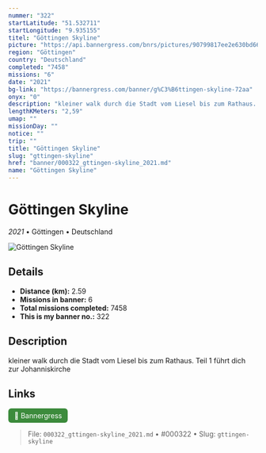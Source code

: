 ```yaml
---
nummer: "322"
startLatitude: "51.532711"
startLongitude: "9.935155"
titel: "Göttingen Skyline"
picture: "https://api.bannergress.com/bnrs/pictures/90799817ee2e630bd66d69433213cb6f"
region: "Göttingen"
country: "Deutschland"
completed: "7458"
missions: "6"
date: "2021"
bg-link: "https://bannergress.com/banner/g%C3%B6ttingen-skyline-72aa"
onyx: "0"
description: "kleiner walk durch die Stadt vom Liesel bis zum Rathaus. Teil 1 führt dich zur Johanniskirche"
lengthKMeters: "2,59"
umap: ""
missionDay: ""
notice: ""
trip: ""
title: "Göttingen Skyline"
slug: "gttingen-skyline"
href: "banner/000322_gttingen-skyline_2021.md"
name: "Göttingen Skyline"
---
```

# Göttingen Skyline

*2021* • Göttingen • Deutschland

![Göttingen Skyline](https://api.bannergress.com/bnrs/pictures/90799817ee2e630bd66d69433213cb6f)



## Details
- **Distance (km):** 2.59
- **Missions in banner:** 6
- **Total missions completed:** 7458
- **This is my banner no.:** 322



## Description
kleiner walk durch die Stadt vom Liesel bis zum Rathaus. Teil 1 führt dich zur Johanniskirche



## Links
<a href="https://bannergress.com/banner/g%C3%B6ttingen-skyline-72aa" target="_blank" style="display:inline-block;margin-right:8px;padding:6px 12px;background:#3c8b3c;color:#fff;text-decoration:none;border-radius:6px;">🔗 Bannergress</a>



> File: `000322_gttingen-skyline_2021.md`
> • #000322
> • Slug: `gttingen-skyline`
